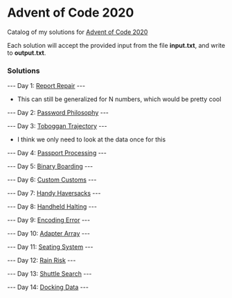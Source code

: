 # Advent of Code 2020
Catalog of my solutions for [Advent of Code 2020](https://adventofcode.com/2020)

Each solution will accept the provided input from the file **input.txt**, and write to **output.txt**.

### Solutions
--- Day 1: [Report Repair](https://github.com/tsalgie/advent_of_code_2020/blob/main/01/report_repair.py) ---
- This can still be generalized for N numbers, which would be pretty cool

--- Day 2: [Password Philosophy](https://github.com/tsalgie/advent_of_code_2020/blob/main/02/password_philosophy.py) ---

--- Day 3: [Toboggan Trajectory](https://github.com/tsalgie/advent_of_code_2020/blob/main/03/toboggan_trajectory.py) ---
- I think we only need to look at the data once for this

--- Day 4: [Passport Processing](https://github.com/tsalgie/advent_of_code_2020/blob/main/04/passport_processing.py) ---

--- Day 5: [Binary Boarding](https://github.com/tsalgie/advent_of_code_2020/blob/main/05/binary_boarding.py) ---

--- Day 6: [Custom Customs](https://github.com/tsalgie/advent_of_code_2020/blob/main/06/custom_customs.py) ---

--- Day 7: [Handy Haversacks](https://github.com/tsalgie/advent_of_code_2020/blob/main/07/handy_haversacks.py) ---

--- Day 8: [Handheld Halting](https://github.com/tsalgie/advent_of_code_2020/blob/main/08/handheld_halting.py) ---

--- Day 9: [Encoding Error](https://github.com/tsalgie/advent_of_code_2020/blob/main/09/encoding_error.py) ---

--- Day 10: [Adapter Array](https://github.com/tsalgie/advent_of_code_2020/blob/main/10/adapter_array.py) ---

--- Day 11: [Seating System](https://github.com/tsalgie/advent_of_code_2020/blob/main/11/seating_system.py) ---

--- Day 12: [Rain Risk](https://github.com/tsalgie/advent_of_code_2020/blob/main/12/rain_risk.py) ---

--- Day 13: [Shuttle Search](https://github.com/tsalgie/advent_of_code_2020/blob/main/13/shuttle_search.py) ---

--- Day 14: [Docking Data](https://github.com/tsalgie/advent_of_code_2020/blob/main/14/docking_data.py) ---